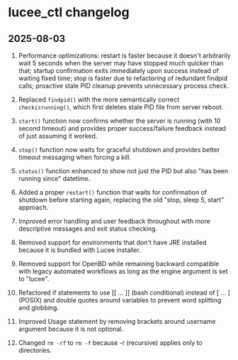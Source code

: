 # lucee_ctl changelog

## 2025-08-03

1. Performance optimizations: restart is faster because it doesn't arbitrarily wait 5 seconds when the server may have stopped much quicker than that; startup confirmation exits immediately upon success instead of waiting fixed time; stop is faster due to refactoring of redundant findpid calls; proactive stale PID cleanup prevents unnecessary process check.

2. Replaced `findpid()` with the more semantically correct `checkisrunning()`, which first deletes stale PID file from server reboot.

3. `start()` function now confirms whether the server is running (with 10 second timeout) and provides proper success/failure feedback instead of just assuming it worked.

4. `stop()` function now waits for graceful shutdown and provides better timeout messaging when forcing a kill.

5. `status()` function enhanced to show not just the PID but also "has been running since" datetime.

6. Added a proper `restart()` function that waits for confirmation of shutdown before starting again, replacing the old "stop, sleep 5, start" approach.

7. Improved error handling and user feedback throughout with more descriptive messages and exit status checking.

8. Removed support for environments that don't have JRE installed because it is bundled with Lucee installer.

9. Removed support for OpenBD while remaining backward compatible with legacy automated workflows as long as the engine argument is set to "lucee".

10. Refactored if statements to use [[ ... ]] (bash conditional) instead of [ ... ] (POSIX) and double quotes around variables to prevent word splitting and globbing.

11. Improved Usage statement by removing brackets around username argument because it is not optional.

12. Changed `rm -rf` to `rm -f` because -r (recursive) applies only to directories.
